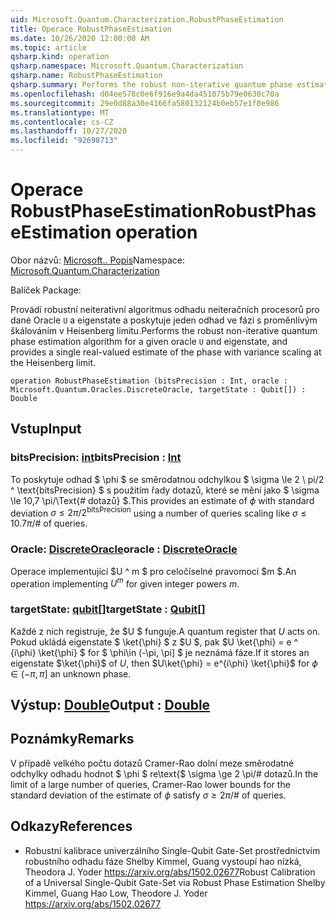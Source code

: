 ```yaml
---
uid: Microsoft.Quantum.Characterization.RobustPhaseEstimation
title: Operace RobustPhaseEstimation
ms.date: 10/26/2020 12:00:00 AM
ms.topic: article
qsharp.kind: operation
qsharp.namespace: Microsoft.Quantum.Characterization
qsharp.name: RobustPhaseEstimation
qsharp.summary: Performs the robust non-iterative quantum phase estimation algorithm for a given oracle `U` and eigenstate, and provides a single real-valued estimate of the phase with variance scaling at the Heisenberg limit.
ms.openlocfilehash: d04ee578c0e6f916e9a4da451075b79e0630c70a
ms.sourcegitcommit: 29e0d88a30e4166fa580132124b0eb57e1f0e986
ms.translationtype: MT
ms.contentlocale: cs-CZ
ms.lasthandoff: 10/27/2020
ms.locfileid: "92698713"
---
```

# <a name="robustphaseestimation-operation"></a><span data-ttu-id="a8f3e-102">Operace RobustPhaseEstimation</span><span class="sxs-lookup"><span data-stu-id="a8f3e-102">RobustPhaseEstimation operation</span></span>

<span data-ttu-id="a8f3e-103">Obor názvů: [Microsoft.. Popis](xref:Microsoft.Quantum.Characterization)</span><span class="sxs-lookup"><span data-stu-id="a8f3e-103">Namespace: [Microsoft.Quantum.Characterization](xref:Microsoft.Quantum.Characterization)</span></span>

<span data-ttu-id="a8f3e-104">Balíček [](https://nuget.org/packages/)</span><span class="sxs-lookup"><span data-stu-id="a8f3e-104">Package: [](https://nuget.org/packages/)</span></span>


<span data-ttu-id="a8f3e-105">Provádí robustní neiterativní algoritmus odhadu neiteračních procesorů pro dané Oracle `U` a eigenstate a poskytuje jeden odhad ve fázi s proměnlivým škálováním v Heisenberg limitu.</span><span class="sxs-lookup"><span data-stu-id="a8f3e-105">Performs the robust non-iterative quantum phase estimation algorithm for a given oracle `U` and eigenstate, and provides a single real-valued estimate of the phase with variance scaling at the Heisenberg limit.</span></span>

```qsharp
operation RobustPhaseEstimation (bitsPrecision : Int, oracle : Microsoft.Quantum.Oracles.DiscreteOracle, targetState : Qubit[]) : Double
```


## <a name="input"></a><span data-ttu-id="a8f3e-106">Vstup</span><span class="sxs-lookup"><span data-stu-id="a8f3e-106">Input</span></span>

### <a name="bitsprecision--int"></a><span data-ttu-id="a8f3e-107">bitsPrecision: [int](xref:microsoft.quantum.lang-ref.int)</span><span class="sxs-lookup"><span data-stu-id="a8f3e-107">bitsPrecision : [Int](xref:microsoft.quantum.lang-ref.int)</span></span>

<span data-ttu-id="a8f3e-108">To poskytuje odhad $ \phi $ se směrodatnou odchylkou $ \sigma \le 2 \ pi/2 ^ \text{bitsPrecision} $ s použitím řady dotazů, které se mění jako $ \sigma \le 10,7 \pi/\Text{# dotazů} $.</span><span class="sxs-lookup"><span data-stu-id="a8f3e-108">This provides an estimate of $\phi$ with standard deviation $\sigma \le 2\pi / 2^\text{bitsPrecision}$ using a number of queries scaling like $\sigma \le 10.7 \pi / \text{# of queries}$.</span></span>


### <a name="oracle--discreteoracle"></a><span data-ttu-id="a8f3e-109">Oracle: [DiscreteOracle](xref:Microsoft.Quantum.Oracles.DiscreteOracle)</span><span class="sxs-lookup"><span data-stu-id="a8f3e-109">oracle : [DiscreteOracle](xref:Microsoft.Quantum.Oracles.DiscreteOracle)</span></span>

<span data-ttu-id="a8f3e-110">Operace implementující $U ^ m $ pro celočíselné pravomoci $m $.</span><span class="sxs-lookup"><span data-stu-id="a8f3e-110">An operation implementing $U^m$ for given integer powers $m$.</span></span>


### <a name="targetstate--qubit"></a><span data-ttu-id="a8f3e-111">targetState: [qubit](xref:microsoft.quantum.lang-ref.qubit)[]</span><span class="sxs-lookup"><span data-stu-id="a8f3e-111">targetState : [Qubit](xref:microsoft.quantum.lang-ref.qubit)[]</span></span>

<span data-ttu-id="a8f3e-112">Každé z nich registruje, že $U $ funguje.</span><span class="sxs-lookup"><span data-stu-id="a8f3e-112">A quantum register that $U$ acts on.</span></span> <span data-ttu-id="a8f3e-113">Pokud ukládá eigenstate $ \ket{\phi} $ z $U $, pak $U \ket{\phi} = e ^ {i\phi} \ket{\phi} $ for $ \phi\in (-\pi, \pi] $ je neznámá fáze.</span><span class="sxs-lookup"><span data-stu-id="a8f3e-113">If it stores an eigenstate $\ket{\phi}$ of $U$, then $U\ket{\phi} = e^{i\phi} \ket{\phi}$ for $\phi\in(-\pi,\pi]$ an unknown phase.</span></span>



## <a name="output--double"></a><span data-ttu-id="a8f3e-114">Výstup: [Double](xref:microsoft.quantum.lang-ref.double)</span><span class="sxs-lookup"><span data-stu-id="a8f3e-114">Output : [Double](xref:microsoft.quantum.lang-ref.double)</span></span>



## <a name="remarks"></a><span data-ttu-id="a8f3e-115">Poznámky</span><span class="sxs-lookup"><span data-stu-id="a8f3e-115">Remarks</span></span>

<span data-ttu-id="a8f3e-116">V případě velkého počtu dotazů Cramer-Rao dolní meze směrodatné odchylky odhadu hodnot $ \phi $ re\text{$ \sigma \ge 2 \pi/# dotazů.</span><span class="sxs-lookup"><span data-stu-id="a8f3e-116">In the limit of a large number of queries, Cramer-Rao lower bounds for the standard deviation of the estimate of $\phi$ satisfy $\sigma \ge 2 \pi / \text{# of queries}$.</span></span>

## <a name="references"></a><span data-ttu-id="a8f3e-117">Odkazy</span><span class="sxs-lookup"><span data-stu-id="a8f3e-117">References</span></span>

- <span data-ttu-id="a8f3e-118">Robustní kalibrace univerzálního Single-Qubit Gate-Set prostřednictvím robustního odhadu fáze Shelby Kimmel, Guang vystoupí hao nízká, Theodora J. Yoder https://arxiv.org/abs/1502.02677</span><span class="sxs-lookup"><span data-stu-id="a8f3e-118">Robust Calibration of a Universal Single-Qubit Gate-Set via Robust Phase Estimation Shelby Kimmel, Guang Hao Low, Theodore J. Yoder https://arxiv.org/abs/1502.02677</span></span>